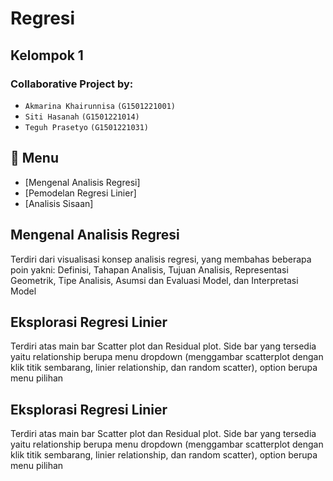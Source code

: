 # Regresi

## Kelompok 1

### Collaborative Project by:
- `Akmarina Khairunnisa` `(G1501221001)`
- `Siti Hasanah` `(G1501221014)`
- `Teguh Prasetyo` `(G1501221031)`

## :bookmark_tabs: Menu

- [Mengenal Analisis Regresi]
- [Pemodelan Regresi Linier]
- [Analisis Sisaan]

## Mengenal Analisis Regresi
Terdiri dari visualisasi konsep analisis regresi, yang membahas beberapa poin yakni: Definisi, Tahapan Analisis, Tujuan Analisis, Representasi Geometrik, Tipe Analisis, Asumsi dan Evaluasi Model, dan Interpretasi Model

## Eksplorasi Regresi Linier
Terdiri atas main bar Scatter plot dan Residual plot. Side bar yang tersedia yaitu relationship berupa menu dropdown (menggambar scatterplot dengan klik titik sembarang, linier relationship, dan random scatter), option berupa menu pilihan

## Eksplorasi Regresi Linier
Terdiri atas main bar Scatter plot dan Residual plot. Side bar yang tersedia yaitu relationship berupa menu dropdown (menggambar scatterplot dengan klik titik sembarang, linier relationship, dan random scatter), option berupa menu pilihan
